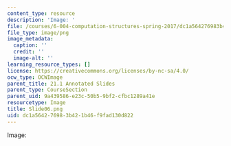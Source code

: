 ```yaml
---
content_type: resource
description: 'Image: '
file: /courses/6-004-computation-structures-spring-2017/dc1a564276983b421b46f9fad130d822_Slide06.png
file_type: image/png
image_metadata:
  caption: ''
  credit: ''
  image-alt: ''
learning_resource_types: []
license: https://creativecommons.org/licenses/by-nc-sa/4.0/
ocw_type: OCWImage
parent_title: 21.1 Annotated Slides
parent_type: CourseSection
parent_uid: 9a439586-e23c-50b5-9bf2-cfbc1289a41e
resourcetype: Image
title: Slide06.png
uid: dc1a5642-7698-3b42-1b46-f9fad130d822
---
```

Image: 